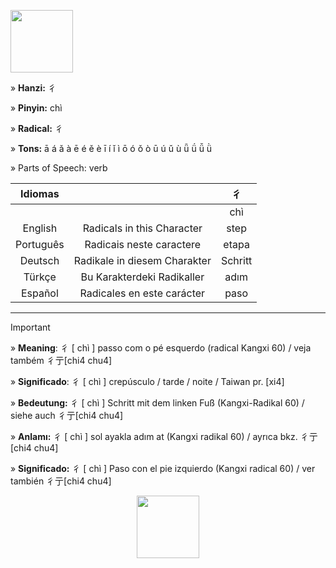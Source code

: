 <a href="https://www.youtube.com/@deisefreire5875/videos" target="blank"><img align="center" src="" alt="" height="100" /></a> 

» **Hanzi:** 彳

» **Pinyin:** chì

» **Radical:** 彳 

» **Tons:** ā á ǎ à ē é ě è ī í ǐ ì ō ó ǒ ò ū ú ǔ ù ǖ ǘ ǚ ǜ 

» Parts of Speech: verb

| Idiomas |  | 彳 |
| :---: | :---: | :---: |
|  |   | chì | 
| English | Radicals in this Character | step  | 
| Português |Radicais neste caractere | etapa |
| Deutsch | Radikale in diesem Charakter | Schritt | 
| Türkçe | Bu Karakterdeki Radikaller | adım | 
| Español | Radicales en este carácter | paso | 

***
> [!IMPORTANT]
>
> » **Meaning**: 彳 [ chì ] passo com o pé esquerdo (radical Kangxi 60) / veja também 彳亍[chi4 chu4]
>
> » **Significado**: 彳 [ chì ] crepúsculo / tarde / noite / Taiwan pr. [xi4]
>
> » **Bedeutung:** 彳 [ chì ] Schritt mit dem linken Fuß (Kangxi-Radikal 60) / siehe auch 彳亍[chi4 chu4]
>
> » **Anlamı:** 彳 [ chì ] sol ayakla adım at (Kangxi radikal 60) / ayrıca bkz. 彳亍[chi4 chu4]
> 
> » **Significado:** 彳 [ chì ] Paso con el pie izquierdo (Kangxi radical 60) / ver también 彳亍[chi4 chu4]

<p align="center">
<a href="https://www.youtube.com/@deisefreire5875/videos" target="blank"><img align="center" src="" alt="" height="100" /></a> 
</p>